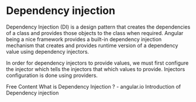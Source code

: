 # Dependency injection
Dependency Injection (DI) is a design pattern that creates the dependencies of a class and provides those objects to the class when required. Angular being a nice framework provides a built-in dependency injection mechanism that creates and provides runtime version of a dependency value using dependency injectors.

In order for dependency injectors to provide values, we must first configure the injector which tells the injectors that which values to provide. Injectors configuration is done using providers.

<ResourceGroupTitle>Free Content</ResourceGroupTitle>
<BadgeLink colorScheme='yellow' badgeText='Read' href='https://angular.io/guide/dependency-injection'>What is Dependency Injection ? - angular.io </BadgeLink>
<BadgeLink badgeText='Watch' href='https://www.youtube.com/watch?v=OFPIGlxunL0'>Introduction of Dependency injection</BadgeLink>

